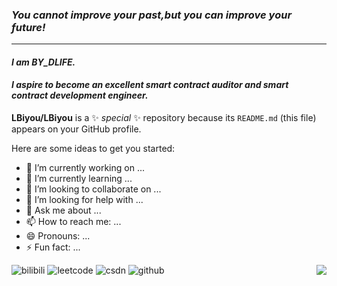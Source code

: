 ### _You cannot improve your past,but you can improve your future!_
****
#### _I am BY_DLIFE._
#### _I aspire to become an excellent smart contract auditor and smart contract development engineer._

**LBiyou/LBiyou** is a ✨ _special_ ✨ repository because its `README.md` (this file) appears on your GitHub profile.

Here are some ideas to get you started:

- 🔭 I’m currently working on ...
- 🌱 I’m currently learning ...
- 👯 I’m looking to collaborate on ...
- 🤔 I’m looking for help with ...
- 💬 Ask me about ...
- 📫 How to reach me: ...
- 😄 Pronouns: ...
- ⚡ Fun fact: ...


<!--状态展示：-->
<img align="right"  src="https://github-readme-stats.vercel.app/api?username=LBiyou&show_icons=true&theme=cobalt&count_private=true&hide="/>


![bilibili](https://stats.justsong.cn/api/bilibili/?id=你的用户id&theme=主题名称)
![leetcode](https://stats.justsong.cn/api/leetcode/?username=你的用户id&cn=true)
![csdn](https://stats.justsong.cn/api/csdn?id=你的用户id&theme=radical)
![github](https://stats.justsong.cn/api/github?username=你的用户名&theme=radical)



